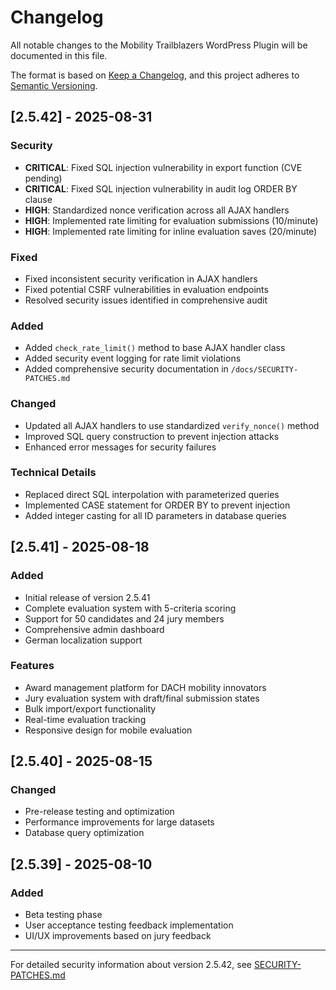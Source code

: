 # Changelog

All notable changes to the Mobility Trailblazers WordPress Plugin will be documented in this file.

The format is based on [Keep a Changelog](https://keepachangelog.com/en/1.0.0/),
and this project adheres to [Semantic Versioning](https://semver.org/spec/v2.0.0.html).

## [2.5.42] - 2025-08-31

### Security
- **CRITICAL**: Fixed SQL injection vulnerability in export function (CVE pending)
- **CRITICAL**: Fixed SQL injection vulnerability in audit log ORDER BY clause
- **HIGH**: Standardized nonce verification across all AJAX handlers
- **HIGH**: Implemented rate limiting for evaluation submissions (10/minute)
- **HIGH**: Implemented rate limiting for inline evaluation saves (20/minute)

### Fixed
- Fixed inconsistent security verification in AJAX handlers
- Fixed potential CSRF vulnerabilities in evaluation endpoints
- Resolved security issues identified in comprehensive audit

### Added
- Added `check_rate_limit()` method to base AJAX handler class
- Added security event logging for rate limit violations
- Added comprehensive security documentation in `/docs/SECURITY-PATCHES.md`

### Changed
- Updated all AJAX handlers to use standardized `verify_nonce()` method
- Improved SQL query construction to prevent injection attacks
- Enhanced error messages for security failures

### Technical Details
- Replaced direct SQL interpolation with parameterized queries
- Implemented CASE statement for ORDER BY to prevent injection
- Added integer casting for all ID parameters in database queries

## [2.5.41] - 2025-08-18

### Added
- Initial release of version 2.5.41
- Complete evaluation system with 5-criteria scoring
- Support for 50 candidates and 24 jury members
- Comprehensive admin dashboard
- German localization support

### Features
- Award management platform for DACH mobility innovators
- Jury evaluation system with draft/final submission states
- Bulk import/export functionality
- Real-time evaluation tracking
- Responsive design for mobile evaluation

## [2.5.40] - 2025-08-15

### Changed
- Pre-release testing and optimization
- Performance improvements for large datasets
- Database query optimization

## [2.5.39] - 2025-08-10

### Added
- Beta testing phase
- User acceptance testing feedback implementation
- UI/UX improvements based on jury feedback

---

For detailed security information about version 2.5.42, see [SECURITY-PATCHES.md](docs/SECURITY-PATCHES.md)